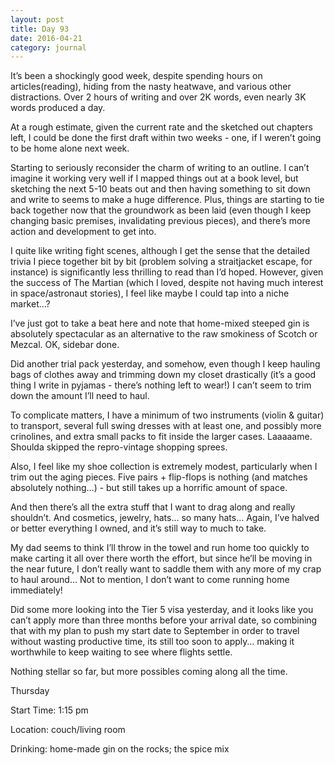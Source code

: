 ```yaml
---
layout: post
title: Day 93
date: 2016-04-21
category: journal
---
```


It’s been a shockingly good week, despite spending hours on articles(reading), hiding from the nasty heatwave, and various other distractions. Over 2 hours of writing and over 2K words, even nearly 3K words produced a day. 

At a rough estimate, given the current rate and the sketched out chapters left, I could be done the first draft within two weeks - one, if I weren’t going to be home alone next week. 

Starting to seriously reconsider the charm of writing to an outline. I can’t imagine it working very well if I mapped things out at a book level, but sketching the next 5-10 beats out and then having something to sit down and write to seems to make a huge difference. Plus, things are starting to tie back together now that the groundwork as been laid (even though I keep changing basic premises, invalidating previous pieces), and there’s more action and development to get into. 

I quite like writing fight scenes, although I get the sense that the detailed trivia I piece together bit by bit (problem solving a straitjacket escape, for instance) is significantly less thrilling to read than I’d hoped. However, given the success of The Martian (which I loved, despite not having much interest in space/astronaut stories), I feel like maybe I could tap into a niche market…? 

I’ve just got to take a beat here and note that home-mixed steeped gin is absolutely spectacular as an alternative to the raw smokiness of Scotch or Mezcal. OK, sidebar done. 

Did another trial pack yesterday, and somehow, even though I keep hauling bags of clothes away and trimming down my closet drastically (it’s a good thing I write in pyjamas - there’s nothing left to wear!) I can’t seem to trim down the amount I’ll need to haul. 

To complicate matters, I have a minimum of two instruments (violin & guitar) to transport, several full swing dresses with at least one, and possibly more crinolines, and extra small packs to fit inside the larger cases. Laaaaame. Shoulda skipped the repro-vintage shopping sprees. 

Also, I feel like my shoe collection is extremely modest, particularly when I trim out the aging pieces. Five pairs + flip-flops is nothing (and matches absolutely nothing…) - but still takes up a horrific amount of space. 

And then there’s all the extra stuff that I want to drag along and really shouldn’t. And cosmetics, jewelry, hats… so many hats… Again, I’ve halved or better everything I owned, and it’s still way to much to take. 

My dad seems to think I’ll throw in the towel and run home too quickly to make carting it all over there worth the effort, but since he’ll be moving in the near future, I don’t really want to saddle them with any more of my crap to haul around… Not to mention, I don’t want to come running home immediately! 

Did some more looking into the Tier 5 visa yesterday, and it looks like you can’t apply more than three months before your arrival date, so combining that with my plan to push my start date to September in order to travel without wasting productive time, its still too soon to apply… making it worthwhile to keep waiting to see where flights settle. 

Nothing stellar so far, but more possibles coming along all the time.


Thursday

Start Time: 1:15 pm

Location: couch/living room

Drinking: home-made gin on the rocks; the spice mix
